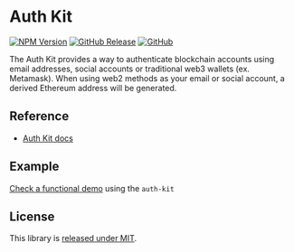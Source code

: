 # Auth Kit

[![NPM Version](https://badge.fury.io/js/%40safe-global%2Fauth-kit.svg)](https://badge.fury.io/js/%40safe-global%2Fauth-kit)
[![GitHub Release](https://img.shields.io/github/release/safe-global/account-abstraction-sdk.svg?style=flat)](https://github.com/safe-global/account-abstraction-sdk/releases)
[![GitHub](https://img.shields.io/github/license/safe-global/account-abstraction-sdk)](https://github.com/safe-global/account-abstraction-sdk/blob/main/LICENSE.md)

The Auth Kit provides a way to authenticate blockchain accounts using email addresses, social accounts or traditional web3 wallets (ex. Metamask). When using web2 methods as your email or social account, a derived Ethereum address will be generated.

## Reference

  - [Auth Kit docs](https://docs.safe.global/learn/safe-core-account-abstraction-sdk/auth-kit)

## Example

[Check a functional demo](https://github.com/safe-global/account-abstraction-sdk/tree/dev/packages/auth-kit/example) using the `auth-kit`

## License

This library is [released under MIT](https://github.com/safe-global/account-abstraction-sdk/blob/main/LICENSE.md).